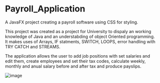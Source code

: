 # Payroll_Application
A JavaFX project creating a payroll software using CSS for styling.  

This project was created as a project for University to dispaly an working knowledge of Java and an understabding of object Oriented programming. It makes uses of Arrays, IF statments, SWITCH, LOOPS, error handling with TRY CATCH and STREAMS.  

The application allows the user to add job positions with set salaries and edit them, create employees and set their tax codes, calculate weekly, monthly and anual salary before and after tax and produce payslips. 


![image](https://user-images.githubusercontent.com/71260255/93091284-cc843d80-f695-11ea-9f2c-e0aabb20cbbc.png)
